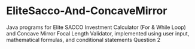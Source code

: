 # EliteSacco-And-ConcaveMirror
Java programs for Elite SACCO Investment Calculator (For &amp; While Loop) and Concave Mirror Focal Length Validator, implemented using user input, mathematical formulas, and conditional statements Question 2 
